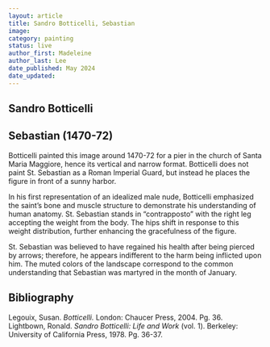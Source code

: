 ```yaml
---
layout: article
title: Sandro Botticelli, Sebastian
image:
category: painting
status: live
author_first: Madeleine 
author_last: Lee
date_published: May 2024
date_updated:
---
```


## Sandro Botticelli
## Sebastian (1470-72)

Botticelli painted this image around 1470-72 for a pier in the church of Santa Maria Maggiore, hence its vertical and narrow format. Botticelli does not paint St. Sebastian as a Roman Imperial Guard, but instead he places the figure in front of a sunny harbor.  

 

In his first representation of an idealized male nude, Botticelli emphasized the saint’s bone and muscle structure to demonstrate his understanding of human anatomy. St. Sebastian stands in “contrapposto” with the right leg accepting the weight from the body. The hips shift in response to this weight distribution, further enhancing the gracefulness of the figure. 

 

St. Sebastian was believed to have regained his health after being pierced by arrows; therefore, he appears indifferent to the harm being inflicted upon him. The muted colors of the landscape correspond to the common understanding that Sebastian was martyred in the month of January.  

## Bibliography 
Legouix, Susan. *Botticelli.* London: Chaucer Press, 2004. Pg. 36.  
Lightbown, Ronald. *Sandro Botticelli: Life and Work* (vol. 1). Berkeley: University of California Press, 1978. Pg. 36-37. 
